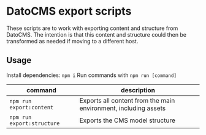 # DatoCMS export scripts

These scripts are to work with exporting content and
structure from DatoCMS.  The intention is that this
content and structure could then be transformed as
needed if moving to a different host.

## Usage

Install dependencies: `npm i`
Run commands with `npm run [command]`

| command | description |
| ------- | ----------- |
| `npm run export:content` | Exports all content from the main environment, including assets |
| `npm run export:structure` | Exports the CMS model structure |
